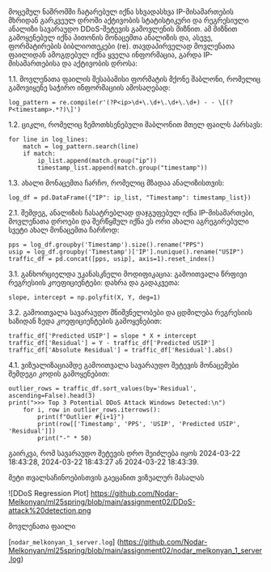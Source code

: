 მოცემულ ნაშრომში ჩატარებულ იქნა სხვადასხვა IP-მისამართების მხრიდან გარკვეულ დროში აქტივობის სტატისტიკური და რეგრესიული ანალიზი სავარაუდო DDoS-შეტევის გამოვლენის მიზნით.
ამ მიზნით გამოყენებულ იქნა პითონის მონაცემთა ანალიზის და, ასევე, ფორმატირების ბიბლიოთეკები (re).
თავდაპირველად მოვლენათა ფაილიდან ამოგდებულ იქნა ყველა ინფორმაცია, გარდა IP-მისამართებისა და აქტივობის დროსა:

1.1. მოვლენათა ფაილის შესაბამისი ფორმატის მქონე შაბლონი, რომელიც გამოვიყენე საჭირო ინფორმაციის ამოსაღებად:

    log_pattern = re.compile(r'(?P<ip>\d+\.\d+\.\d+\.\d+) - - \[(?P<timestamp>.*?)\]')
   
1.2. ციკლი, რომელიც ზემოთხსენებული შაბლონით მთელ ფაილს პარსავს:

    for line in log_lines:
        match = log_pattern.search(line)
        if match:
            ip_list.append(match.group("ip"))
            timestamp_list.append(match.group("timestamp"))
            
1.3. ახალი მონაცემთა ჩარჩო, რომელიც მზადაა ანალიზისთვის:

    log_df = pd.DataFrame({"IP": ip_list, "Timestamp": timestamp_list})


2.1. შემდეგ, ანალიზის ჩასატრებლად დაჯგუფებულ იქნა IP-მისამართები, მოვლენათა დროები და შერწყმულ იქნა ეს ორი ახალი აგრეგირებული სვეტი ახალ მონაცემთა ჩარჩოდ:

    pps = log_df.groupby('Timestamp').size().rename("PPS")
    usip = log_df.groupby('Timestamp')['IP'].nunique().rename("USIP")
    traffic_df = pd.concat([pps, usip], axis=1).reset_index()

3.1. განხორციელდა უკანასკნელი მოდიფიკაცია: გამოითვალა წრფივი რეგრესიის კოეფიციენტები: დახრა და გადაკვეთა:

    slope, intercept = np.polyfit(X, Y, deg=1)

3.2. გამოითვალა სავარაუდო მნიშვნელობები და ცდმილება რეგრესიის ხაზიდან ზედა კოეფიციენტების გამოყენებით:

    traffic_df['Predicted USIP'] = slope * X + intercept
    traffic_df['Residual'] = Y - traffic_df['Predicted USIP']
    traffic_df['Absolute Residual'] = traffic_df['Residual'].abs()
    
4.1. ვიზუალიზაციამდე გამოითვალა სავარაუდო შეტევის მონაცემები შემდეგი კოდის გამოყენებით:
   
    outlier_rows = traffic_df.sort_values(by='Residual', ascending=False).head(3)
    print(">>> Top 3 Potential DDoS Attack Windows Detected:\n")
        for i, row in outlier_rows.iterrows():
            print(f"Outlier #{i+1}")
            print(row[['Timestamp', 'PPS', 'USIP', 'Predicted USIP', 'Residual']])
            print("-" * 50)

გაირკვა, რომ სავარაუდო შეტევის დრო შეიძლება იყოს 2024-03-22 18:43:28, 2024-03-22 18:43:27 ან 2024-03-22 18:43:39.

მეტი თვალსაჩინოებისთვის გაეცანით ვიზუალურ მასალას

![DDoS Regression Plot] https://github.com/Nodar-Melkonyan/ml25spring/blob/main/assignment02/DDoS-attack%20detection.png

მოვლენათა ფაილი

[`nodar_melkonyan_1_server.log`] (https://github.com/Nodar-Melkonyan/ml25spring/blob/main/assignment02/nodar_melkonyan_1_server.log)

